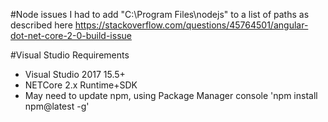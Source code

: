 

#Node issues
I had to add "C:\Program Files\nodejs" to a list of paths as described here https://stackoverflow.com/questions/45764501/angular-dot-net-core-2-0-build-issue

#Visual Studio Requirements

 - Visual Studio 2017 15.5+
 - NETCore 2.x Runtime+SDK
 - May need to update npm, using Package Manager console 'npm install npm@latest -g'